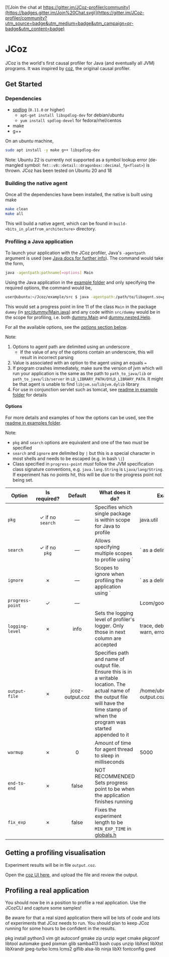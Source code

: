 [![Join the chat at https://gitter.im/JCoz-profiler/community](https://badges.gitter.im/Join%20Chat.svg)](https://gitter.im/JCoz-profiler/community?utm_source=badge&utm_medium=badge&utm_campaign=pr-badge&utm_content=badge)

# JCoz

JCoz is the world's first causal profiler for Java (and eventually all JVM) programs. It was inspired by [coz](https://github.com/plasma-umass/coz), the original causal profiler.

## Get Started

### Dependencies

- [spdlog](https://github.com/gabime/spdlog) (`0.11.0` or higher)
  - `apt-get install libspdlog-dev` for debian/ubuntu
  - `yum install spdlog-devel` for fedora/rhel/centos
- make
- g++

On an ubuntu machine,

```sh
sudo apt install -y make g++ libspdlog-dev
```

Note: Ubuntu 22 is currently not supported as a symbol lookup error (de-mangled symbol: `fmt::v8::detail::dragonbox::decimal_fp<float>`) is thrown. JCoz has been tested on Ubuntu 20 and 18

### Building the native agent

Once all the dependencies have been installed, the native is built using make

```sh
make clean
make all
```

This will build a native agent, which can be found in `build-<bits_in_platfrom_architecture>` directory.

### Profiling a Java application

To launch your application with the JCoz profiler, Java's `-agentpath` argument is used (see [Java docs for further info](https://docs.oracle.com/en/java/javase/18/docs/specs/man/java.html#standard-options-for-java)). The command would take the form,

```sh
java -agentpath:pathname[=options] Main
```

Using the Java application in the [example folder](example/) and only specifying the required options, the command would be,

```sh
user@ubuntu:~/Jcoz/example/src $ java -agentpath:/path/to/libagent.so=progress-point=Ldummy/Main:11_pkg=dummy dummy/Main
```

This would set a progress point in line 11 of the class `Main` in the package `dummy` (in [src/dummy/Main.java](example/src/dummy/Main.java)) and any code within `src/dummy` would be in the scope for profiling, i.e. both [dummy.Main](example/src/dummy/Main.java) and [dummy.nested.Help](example/src/dummy/nested/Help.java).

For all the available options, see the [_options_ section below](#options).

Note:

1. Options to agent path are delimited using an underscore `_`
   - If the value of any of the options contain an underscore, this will result in incorrect parsing
2. Value is associated with an option to the agent using an equals `=`
3. If program crashes immediately, make sure the version of jvm which will run your application is the same as the path to `path_to_java/lib` or `path_to_java/lib/server` in `LD_LIBRARY_PATH/DYLD_LIBRARY_PATH`. It might be that agent is unable to find `libjvm.so`/`libjvm.dylib` library
4. For use in conjunction servlet such as tomcat, see [readme in example folder](example/readme.md) for details

#### Options

For more details and examples of how the options can be used, see the [readme in examples folder](example/readme.md).

Note:

- `pkg` and `search` options are equivalent and one of the two _must_ be specified
- `search` and `ignore` are delimited by `|` but this is a special character in most shells and needs to be escaped (e.g. in bash `\|`)
- Class specified in `progress-point` _must_ follow the JVM specification class signature conventions, e.g. `java.lang.String` is `Ljava/lang/String`. If experiment has no points hit, this will be due to the progress point not being set.

| Option | Is required? | Default | What does it do? | Example |
|---|:---:|:---:|---|---|
| `pkg` | ✓  if no `search` | ― | Specifies which single package is within scope for Java to profile | java.util |
| `search` | ✓  if no `pkg` | ― | Allows specifying multiple scopes to profile using `|` as a delimiter | java.util.concurrent\|java.util.stream |
| `ignore` | ✗ | ― | Scopes to ignore when profiling the application using `|` as a delimiter | java.util.function\|java.util.random |
| `progress-point` | ✓ | ― |  | Lcom/google/Main:12 |
| `logging-level` | ✗ | info | Sets the logging level of profiler's logger. Only those in next column are accepted | trace, debug, info, warn, error, critical, off |
| `output-file` | ✗ | jcoz-output.coz | Specifies path and name of output file. Ensure this is in a writable location. The actual name of the output file will have the time stamp of when the program was started appended to it | /home/ubuntu/profiler-output.coz |
| `warmup` | ✗  | 0 | Amount of time for agent thread to sleep in milliseconds | 5000 |
| `end-to-end` | ✗ | false | NOT RECOMMENDED Sets progress point to be when the application finishes running |  |
| `fix_exp` | ✗  | false | Fixes the experiment length to be `MIN_EXP_TIME` in [globals.h](src/globals.h) | |

## Getting a profiling visualisation

Experiment results will be in file `output.coz`.

Open the [coz UI here](https://plasma-umass.org/coz/), and upload the file and review the output.

## Profiling a real application

You should now be in a position to profile a real application. Use the JCozCLI
and capture some samples!

Be aware for that a real sized application there will be lots of code and lots
of experiments that JCoz needs to run. You should plan to keep JCoz running for
some hours to be confident in the results.

pkg install python3 vim git autoconf gmake zip unzip wget cmake pkgconf libtool automake gsed pixman glib samba413 bash cups unzip libXext libXtst libXrandr jpeg-turbo lcms lcms2 giflib alsa-lib ninja libXt fontconfig gsed

